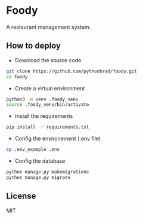 # Foody
A restaurant management system.

## How to deploy
- Download the source code
```sh
git clone https://github.com/pythonbrad/foody.git
cd foody
```
- Create a virtual environment
```sh
python3 -m venv .foody_venv
source .foody_venv/bin/activate
```
- Install the requirements
```sh
pip install -r requirements.txt
```
- Config the environement (.env file)
```sh
cp .env_example .env
```
- Config the database
```sh
python manage.py makemigrations
python manage.py migrate
```

## License
MIT